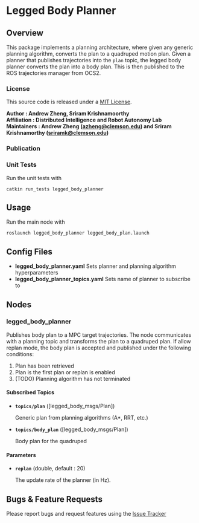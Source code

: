# Legged Body Planner

## Overview
This package implements a planning architecture, where given any generic planning algorithm, converts the plan to a quadruped motion plan. 
Given a planner that publishes trajectories into the `plan` topic, the legged body planner converts the plan into a body plan. This is then
published to the ROS trajectories manager from OCS2.

### License
This source code is released under a [MIT License](legged_planner/LICENSE).

**Author : Andrew Zheng, Sriram Krishnamoorthy <br />
Affiliation : Distributed Intelligence and Robot Autonomy Lab <br />
Maintainers : Andrew Zheng (azheng@clemson.edu) and Sriram Krishnamorthy (sriramk@clemson.edu)**


### Publication


### Unit Tests
Run the unit tests with

    catkin run_tests legged_body_planner

## Usage
Run the main node with

    roslaunch legged_body_planner legged_body_plan.launch
  
## Config Files
* **legged_body_planner.yaml** Sets planner and planning algorithm hyperparameters
* **legged_body_planner_topics.yaml** Sets name of planner to subscribe to

## Nodes

### legged_body_planner
Publishes body plan to a MPC target trajectories. The node communicates with a planning topic and transforms the plan to a quadruped plan. If allow replan mode, the body plan is accepted and
published under the following conditions:
1. Plan has been retrieved
2. Plan is the first plan or replan is enabled
3. (TODO) Planning algorithm has not terminated

#### Subscribed Topics
* **`topics/plan`** ([legged_body_msgs/Plan])

    Generic plan from planning algorithms (A*, RRT, etc.)
    
* **`topics/body_plan`** ([legged_body_msgs/Plan])

    Body plan for the quadruped
    
#### Parameters
* **`replan`** (double, default : 20)

    The update rate of the planner (in Hz).

## Bugs & Feature Requests
Please report bugs and request features using the [Issue Tracker](https://github.com/AndrewZheng-1011/legged_planner/issues)

